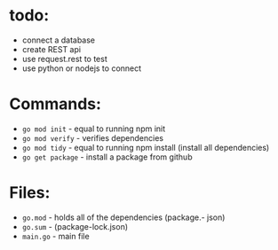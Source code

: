 # todo:
- connect a database
- create REST api
- use request.rest to test
- use python or nodejs to connect


# Commands:
- <code>go mod init</code> - equal to running npm init
- <code>go mod verify</code> - verifies dependencies
- <code>go mod tidy</code> - equal to running npm install (install all dependencies)
- <code>go get package</code> - install a package from github


# Files:
- <code>go.mod</code> - holds all of the dependencies (package.- json)
- <code>go.sum</code> - (package-lock.json)
- <code>main.go</code> - main file
